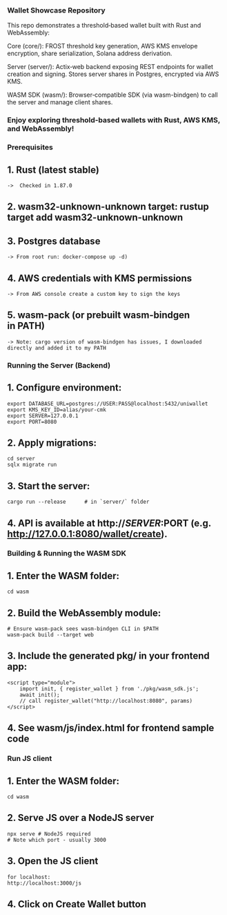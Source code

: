 ### Wallet Showcase Repository

This repo demonstrates a threshold‑based wallet built with Rust and WebAssembly:

Core (core/): FROST threshold key generation, AWS KMS envelope encryption, share serialization, Solana address derivation.

Server (server/): Actix‑web backend exposing REST endpoints for wallet creation and signing. Stores server shares in Postgres, encrypted via AWS KMS.

WASM SDK (wasm/): Browser‑compatible SDK (via wasm-bindgen) to call the server and manage client shares.

### Enjoy exploring threshold‐based wallets with Rust, AWS KMS, and WebAssembly!

### Prerequisites
## 1. Rust (latest stable)
    ->  Checked in 1.87.0

## 2. wasm32-unknown-unknown target:  rustup target add wasm32-unknown-unknown

## 3. Postgres database
    -> From root run: docker-compose up -d)

## 4. AWS credentials with KMS permissions
    -> From AWS console create a custom key to sign the keys

## 5. wasm-pack (or prebuilt wasm-bindgen in PATH)
    -> Note: cargo version of wasm-bindgen has issues, I downloaded directly and added it to my PATH

### Running the Server (Backend)

## 1. Configure environment:
    export DATABASE_URL=postgres://USER:PASS@localhost:5432/uniwallet
    export KMS_KEY_ID=alias/your-cmk
    export SERVER=127.0.0.1
    export PORT=8080

## 2. Apply migrations:
    cd server
    sqlx migrate run

## 3. Start the server:
    cargo run --release      # in `server/` folder

## 4. API is available at http://$SERVER:$PORT (e.g. http://127.0.0.1:8080/wallet/create).

### Building & Running the WASM SDK
## 1. Enter the WASM folder:
    cd wasm

## 2. Build the WebAssembly module:
    # Ensure wasm-pack sees wasm-bindgen CLI in $PATH
    wasm-pack build --target web

## 3. Include the generated pkg/ in your frontend app:
    <script type="module">
        import init, { register_wallet } from './pkg/wasm_sdk.js';
        await init();
        // call register_wallet("http://localhost:8080", params)
    </script>

## 4. See wasm/js/index.html for frontend sample code

### Run JS client
## 1. Enter the WASM folder:
    cd wasm

## 2. Serve JS over a NodeJS server
    npx serve # NodeJS required
    # Note which port - usually 3000

## 3. Open the JS client
    for localhost:
    http://localhost:3000/js

## 4. Click on Create Wallet button